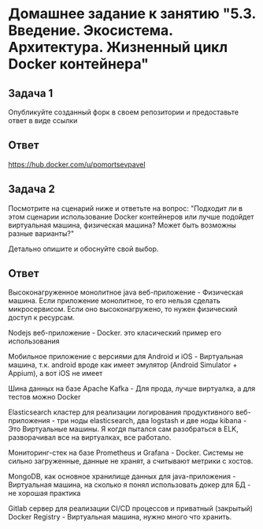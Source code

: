 # Домашнее задание к занятию "5.3. Введение. Экосистема. Архитектура. Жизненный цикл Docker контейнера"
## Задача 1
Опубликуйте созданный форк в своем репозитории и предоставьте ответ в виде ссылки
## Ответ
https://hub.docker.com/u/pomortsevpavel

## Задача 2

Посмотрите на сценарий ниже и ответьте на вопрос: "Подходит ли в этом сценарии использование Docker контейнеров или лучше подойдет виртуальная машина, физическая машина? Может быть возможны разные варианты?"

Детально опишите и обоснуйте свой выбор.

## Ответ
Высоконагруженное монолитное java веб-приложение - Физическая машина. Если приложение монолитное, то его нельзя сделать микросервисом. Если оно высоконагружено, то нужен физический доступ к ресурсам.

Nodejs веб-приложение - Docker. это класический пример его использования

Мобильное приложение c версиями для Android и iOS - Виртуальная машина, т.к. android вроде как имеет эмулятор (Android Simulator + Appium), а вот iOS не имеет

Шина данных на базе Apache Kafka - Для прода, лучше виртуалка, а для тестов можно Docker

Elasticsearch кластер для реализации логирования продуктивного веб-приложения - три ноды elasticsearch, два logstash и две ноды kibana - Это Виртуальные машины. Я когдя пытался сам разобраться в ELK, разворачивал все на виртуалках, все работало.

Мониторинг-стек на базе Prometheus и Grafana - Docker. Системы не сильно загруженные, данные не хранят, а считывают метрики с хостов.

MongoDB, как основное хранилище данных для java-приложения - Виртуальная машина, на сколько я понял использовать докер для БД - не хорошая практика

Gitlab сервер для реализации CI/CD процессов и приватный (закрытый) Docker Registry - Виртуальная машина, нужно много что хранить.
